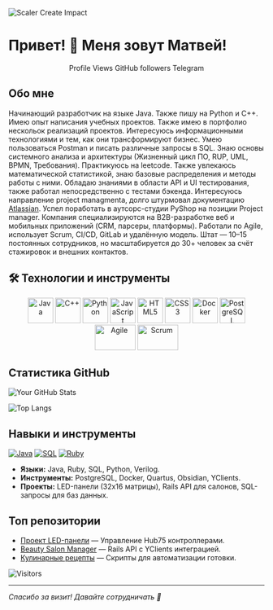 

![Scaler Create Impact](https://media1.tenor.com/m/jHg-q58KgiYAAAAC/scaler-create-impact.gif)

# Привет! 👋 Меня зовут Матвей!
<div align="center">
Profile Views
GitHub followers
Telegram

</div>

## Обо мне
Начинающий разработчик на языке Java. Также пишу на Python и С++. Имею опыт написания учебных проектов. Также имею в портфолио нескольок реализаций проектов. Интересуюсь информационными технологиями и тем, как они трансформируют бизнес. Умею пользоваться Postman и писать различные запросы в SQL. Знаю основы системного анализа и архитектуры (Жизненный цикл ПО, RUP, UML, BPMN, Требования). Практикуюсь на leetcode. Также увлекаюсь математической статистикой, знаю базовые распределения и методы работы с ними. Обладаю знаниями в области API и UI тестирования, также работал непосредственно с тестами бэкенда. Интересуюсь направление project managmenta, долго штурмовал документацию [Atlassian](https://www.atlassian.com/ru/agile#:~:text=Agile%20%E2%80%94%20%D1%8D%D1%82%D0%BE%20%D0%B3%D1%80%D1%83%D0%BF%D0%BF%D0%B0%20%D0%BC%D0%B5%D1%82%D0%BE%D0%B4%D0%BE%D0%BB%D0%BE%D0%B3%D0%B8%D0%B9%2C%20%D0%B2,%D0%B8%D1%82%D0%B5%D1%80%D0%B0%D1%86%D0%B8%D0%B8%20%D0%B8%D0%BB%D0%B8%20%D0%BE%D0%BF%D1%82%D0%B8%D0%BC%D0%B0%D0%BB%D1%8C%D0%BD%D1%8B%D0%B9%20%D1%80%D0%B0%D0%B7%D0%BC%D0%B5%D1%80%20%D0%BA%D0%BE%D0%BC%D0%B0%D0%BD%D0%B4%D1%8B). Успел поработать в аутсорс-студии PyShop на позиции  Project manager. Компания специализируются на B2B-разработке веб и мобильных приложений (CRM, парсеры, платформы). Работали по Agile, использует Scrum, CI/CD, GitLab и удалённую модель. Штат — 10–15 постоянных сотрудников, но масштабируется до 30+ человек за счёт стажировок и внешних контактов.

## 🛠️ Технологии и инструменты

<div align="center">

<img src="https://www.svgrepo.com/show/452234/java.svg" alt="Java" width="50" height="50"/>
<img src="https://upload.wikimedia.org/wikipedia/commons/thumb/1/18/ISO_C%2B%2B_Logo.svg/306px-ISO_C%2B%2B_Logo.svg.png" alt="C++" width="50" height="50"/>
<img src="https://skillicons.dev/icons?i=py" alt="Python" width="50" height="50"/>
<img src="https://cdn.jsdelivr.net/gh/devicons/devicon/icons/javascript/javascript-original.svg" alt="JavaScript" width="50" height="50"/>
<img src="https://cdn.jsdelivr.net/gh/devicons/devicon/icons/html5/html5-original.svg" alt="HTML5" width="50" height="50"/>
<img src="https://cdn.jsdelivr.net/gh/devicons/devicon/icons/css3/css3-original.svg" alt="CSS3" width="50" height="50"/>
<img src="https://www.svgrepo.com/show/452192/docker.svg" alt="Docker" width="50" height="50"/>
<img src="https://skillicons.dev/icons?i=postgres" alt="PostgreSQL" width="50" height="50"/>
<img src="https://bank.yuga.ru/media/30/8e/agile__xjyamyp.jpg" alt="Agile" width="80" height="50"/>
<img src="https://avatars.mds.yandex.net/i?id=e0b09c645e3ef1a60f6dbb40bc33fef3_l-16344022-images-thumbs&n=13" alt="Scrum" width="80" height="50"/>

</div>


## Статистика GitHub
![Your GitHub Stats](https://github-readme-stats.vercel.app/api?username=matvejv&show_icons=true&theme=radical&hide_border=true)  <!-- Замените matvejv на ваш ник -->

![Top Langs](https://github-readme-stats.vercel.app/api/top-langs/?username=matvejv&layout=compact&theme=radical)  <!-- Топ языков по вашим репозиториям -->

## Навыки и инструменты
[![Java](https://img.shields.io/badge/Java-007396?style=flat&logo=java&logoColor=white)](https://java.com) [![SQL](https://img.shields.io/badge/SQL-4479A1?style=flat&logo=postgresql&logoColor=white)](https://postgresql.org) [![Ruby](https://img.shields.io/badge/Ruby-CC342D?style=flat&logo=ruby&logoColor=white)](https://ruby-lang.org)

- **Языки:** Java, Ruby, SQL, Python, Verilog.
- **Инструменты:** PostgreSQL, Docker, Quartus, Obsidian, YClients.
- **Проекты:** LED-панели (32x16 матрицы), Rails API для салонов, SQL-запросы для баз данных.

## Топ репозитории
- [Проект LED-панели](https://github.com/matvejv/led-panel) — Управление Hub75 контроллерами.
- [Beauty Salon Manager](https://github.com/matvejv/salon-api) — Rails API с YClients интеграцией.
- [Кулинарные рецепты](https://github.com/matvejv/recipes) — Скрипты для автоматизации готовки.

![Visitors](https://komarev.com/ghpvc/?username=matvejv&color=green)  <!-- Счетчик посетителей, обновляется автоматически -->

---
*Спасибо за визит! Давайте сотрудничать 🚀*
